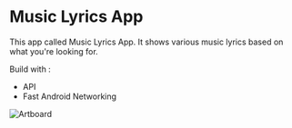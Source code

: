# Music Lyrics App

This app called Music Lyrics App. It shows various music lyrics based on what you're looking for.

Build with :
- API
- Fast Android Networking

![Artboard](https://user-images.githubusercontent.com/87839081/132343116-cdff2b83-40ef-43d7-9e56-7b727136b95b.png)

